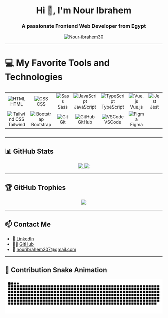 <!-- Profile ReadMe Created for Nour Ibrahem -->

<h1 align="center">Hi 👋, I'm Nour Ibrahem</h1>
<h3 align="center">A passionate Frontend Web Developer from Egypt</h3>

<p align="center">
  <a href="https://github.com/Nour-ibrahem30">
    <img src="https://komarev.com/ghpvc/?username=Nour-ibrahem30&label=Profile%20views&color=0e75b6&style=flat" alt="Nour-ibrahem30" />
  </a>
</p>

---

# 💻 My Favorite Tools and Technologies
<div style="display: flex; align-items: flex-start; align: center">
<table align="center">
  <tr>
    <td align="center" width="96">
        <img src="https://skillicons.dev/icons?i=html" width="48" height="48" alt="HTML" />
      <br>HTML
    </td>
    <td align="center" width="96">
        <img src="https://skillicons.dev/icons?i=css" width="48" height="48" alt="CSS" />
      <br>CSS
    </td>
    <td align="center" width="96">
        <img src="https://skillicons.dev/icons?i=sass" width="48" height="48" alt="Sass" />
      <br>Sass
    </td>
    <td align="center" width="96">
        <img src="https://skillicons.dev/icons?i=js" width="48" height="48" alt="JavaScript" />
      <br>JavaScript
    </td>
    <td align="center" width="96">
        <img src="https://skillicons.dev/icons?i=ts" width="48" height="48" alt="TypeScript" />
      <br>TypeScript
    </td>
    <td align="center" width="96">
        <img src="https://skillicons.dev/icons?i=vue" width="48" height="48" alt="Vue.js" />
      <br>Vue.js
    </td>
    <td align="center" width="96">
        <img src="https://skillicons.dev/icons?i=jest" width="48" height="48" alt="Jest" />
      <br>Jest
    </td>
  </tr>
  <tr>
    <td align="center" width="96">
        <img src="https://skillicons.dev/icons?i=tailwind" width="48" height="48" alt="Tailwind CSS" />
      <br>Tailwind
    </td>
    <td align="center" width="96">
        <img src="https://skillicons.dev/icons?i=bootstrap" width="48" height="48" alt="Bootstrap" />
      <br>Bootstrap
    </td>
    <td align="center" width="96">
        <img src="https://skillicons.dev/icons?i=git" width="48" height="48" alt="Git" />
      <br>Git
    </td>
    <td align="center" width="96">
        <img src="https://skillicons.dev/icons?i=github" width="48" height="48" alt="GitHub" />
      <br>GitHub
    </td>
    <td align="center" width="96">
        <img src="https://skillicons.dev/icons?i=vscode" width="48" height="48" alt="VSCode" />
      <br>VSCode
    </td>
    <td align="center" width="96">
        <img src="https://skillicons.dev/icons?i=figma" width="48" height="48" alt="Figma" />
      <br>Figma
    </td>
  </tr>
</table>
</div>



---

## 📊 GitHub Stats

<p align="center">
  <a href="https://github.com/Nour-ibrahem30">
    <img src="https://github-readme-stats.vercel.app/api?username=Nour-ibrahem30&show_icons=true&theme=tokyonight&hide_border=true" width="48%" />
  </a>
  <a href="https://github.com/Nour-ibrahem30">
    <img src="https://github-readme-streak-stats.herokuapp.com/?user=Nour-ibrahem30&theme=tokyonight&hide_border=true" width="48%" />
  </a>
</p>

---

## 🏆 GitHub Trophies

<p align="center">
  <img src="https://github-profile-trophy.vercel.app/?username=Nour-ibrahem30&theme=tokyonight&no-frame=true&row=1&column=6" />
</p>

---

## 📫 Contact Me

- 💼 [LinkedIn](https://www.linkedin.com/in/nour-ibrahem-499172346)
- 👨‍💻 [GitHub](https://github.com/Nour-ibrahem30)
- 📧 nouribrahem207@gmail.com

---

## 🐍 Contribution Snake Animation

<p align="center">
  <img src="https://raw.githubusercontent.com/ishandutta2007/snk/output-svg-only/github-contribution-grid-snake.svg" alt="Contribution Snake Animation" />
</p>
